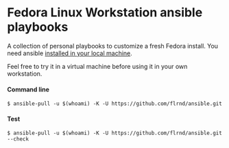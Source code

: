 # Fedora Linux Workstation ansible playbooks
A collection of personal playbooks to customize a fresh Fedora install.
You need ansible [installed in your local machine](https://docs.ansible.com/ansible/latest/installation_guide/intro_installation.html "Official ansible installation guide").

Feel free to try it in a virtual machine before using it in your own workstation.

#### Command line

```shell
$ ansible-pull -u $(whoami) -K -U https://github.com/flrnd/ansible.git
```

#### Test

```shell
$ ansible-pull -u $(whoami) -K -U https://github.com/flrnd/ansible.git --check
```
